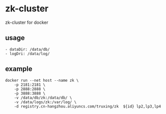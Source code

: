 # zk-cluster
zk-cluster for docker


## usage
	- dataDir: /data/db/
	- logDri: /data/log/

## example
```
docker run --net host --name zk \
	-p 2181:2181 \
	-p 2888:2888 \
	-p 3888:3888 \
	-v /data/db/zk:/data/db/ \
	-v /data/logs/zk:/var/log/ \
	-d registry.cn-hangzhou.aliyuncs.com/truxing/zk  ${id} lp2,lp3,lp4 
```